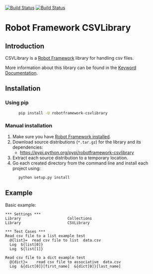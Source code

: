 [![Build Status](https://github.com/s4int/robotframework-CSVLibrary/workflows/CI/badge.svg)](https://github.com/s4int/robotframework-CSVLibrary/actions?query=CI)
[![Build Status](https://img.shields.io/pypi/v/robotframework-CSVLibrary.svg?label=version)](https://pypi.python.org/pypi/robotframework-CSVLibrary)

# Robot Framework CSVLibrary
## Introduction
CSVLibrary is a [Robot Framework](http://robotframework.org/) library for handling csv files.

More information about this library can be found in the [Keyword Documentation](https://rawgit.com/s4int/robotframework-CSVLibrary/master/doc/CSVLibrary.html).

## Installation
### Using pip
```bash
      pip install -U robotframework-csvlibrary
```

### Manual installation
1. Make sure you have [Robot Framework installed](http://code.google.com/p/robotframework/wiki/Installation).
2. Download source distributions (`*.tar.gz`) for the library and its dependencies:
      - https://pypi.python.org/pypi/robotframework-csvlibrary
3. Extract each source distribution to a temporary location.
4. Go each created directory from the command line and install each project using:

```bash
      python setup.py install
```

## Example

Basic example:
```robotframework
*** Settings ***
Library                     Collections
Library                     CSVLibrary
    
*** Test Cases ***
Read csv file to a list example test
  @{list}=  read csv file to list  data.csv
  Log  ${list[0]}
  Log  ${list[1]}

Read csv file to a dict example test
  @{dict}=    read csv file to associative  data.csv
  Log  &{dict[0]}[first_name]  &{dict[0]}[last_name]
```
